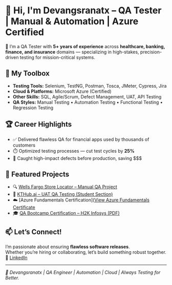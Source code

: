 # 👋 Hi, I'm Devangsranatx – QA Tester | Manual & Automation | Azure Certified

🚀 I’m a QA Tester with **5+ years of experience** across **healthcare, banking, finance, and insurance** domains — specializing in high-stakes, precision-driven testing for mission-critical systems.

## 🧰 My Toolbox
- **Testing Tools:** Selenium, TestNG, Postman, Tosca, JMeter, Cypress, Jira
- **Cloud & Platforms:** Microsoft Azure (Certified)
- **Other Skills:** SQL, Agile/Scrum, Defect Management, UAT, API Testing
- **QA Styles:** Manual Testing • Automation Testing • Functional Testing • Regression Testing

## 🏆 Career Highlights
- ✅ Delivered flawless QA for financial apps used by thousands of customers
- ⏱️ Optimized testing processes — cut test cycles by **25%**
- 🔎 Caught high-impact defects before production, saving $$$

## 📂 Featured Projects
- 🔍 [Wells Fargo Store Locator – Manual QA Project](https://github.com/devangsranatx/wellsfargo-store-locator-testing)
- 🧪 [KTHub.ai – UAT QA Testing (Student Section)](https://github.com/devangsranatx/kthubai-uat-student-testing)
- ☁️ [Azure Fundamentals Certification]([View Azure Fundamentals Certificate](https://github.com/devangsranatx/azure-certs)
- 🎓 [QA Bootcamp Certification – H2K Infosys (PDF)](https://github.com/devangsranatx/qa-certifications/blob/main/qa-bootcamp-certificate.pdf)

## 📫 Let’s Connect!
I’m passionate about ensuring **flawless software releases**.  
Whether you’re hiring or collaborating, let’s build something robust together.  
🔗 [LinkedIn](https://www.linkedin.com/in/devang-rana-5a06a632b?lipi=urn%3Ali%3Apage%3Ad_flagship3_profile_view_base_contact_details%3BuOeKWjsdSMmzvmbGH%2BKYKg%3D%3D)

---

*🧪 Devangsranatx | QA Engineer | Automation | Cloud | Always Testing for Better.*



